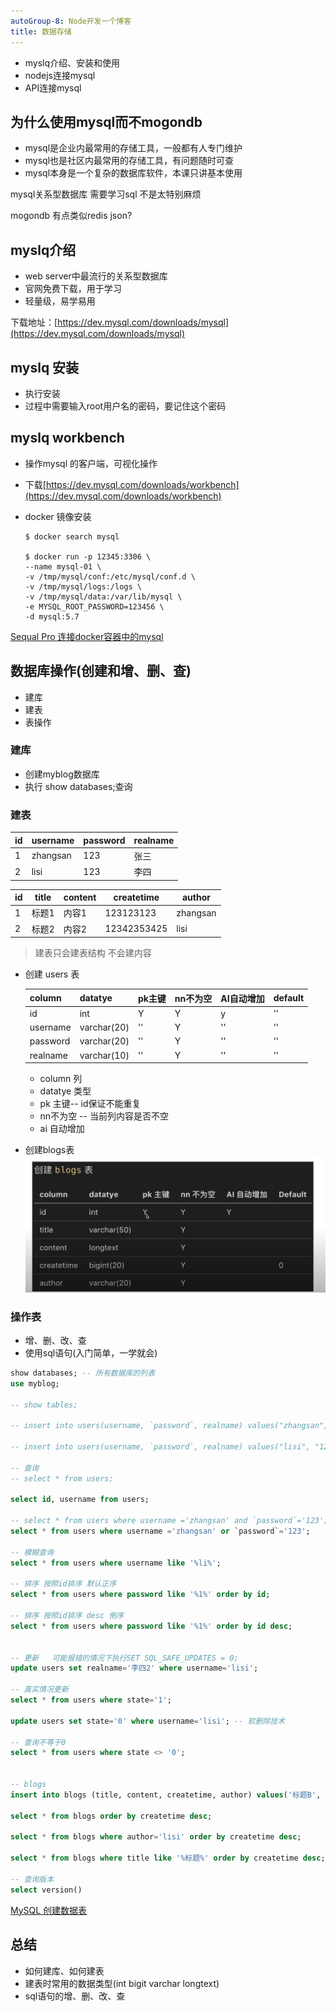 ```yaml
---
autoGroup-8: Node开发一个博客
title: 数据存储
---
```

- myslq介绍、安装和使用
- nodejs连接mysql
- API连接mysql
## 为什么使用mysql而不mogondb
- mysql是企业内最常用的存储工具，一般都有人专门维护
- mysql也是社区内最常用的存储工具，有问题随时可查
- mysql本身是一个复杂的数据库软件，本课只讲基本使用

mysql关系型数据库  需要学习sql 不是太特别麻烦

mogondb 有点类似redis json?

## myslq介绍
- web server中最流行的关系型数据库
- 官网免费下载，用于学习
- 轻量级，易学易用

下载地址：[https://dev.mysql.com/downloads/mysql](https://dev.mysql.com/downloads/mysql)

## myslq 安装
- 执行安装
- 过程中需要输入root用户名的密码，要记住这个密码

## myslq workbench 
- 操作mysql 的客户端，可视化操作
- 下载[https://dev.mysql.com/downloads/workbench](https://dev.mysql.com/downloads/workbench)

- docker 镜像安装

    ```shell
    $ docker search mysql

    $ docker run -p 12345:3306 \
    --name mysql-01 \
    -v /tmp/mysql/conf:/etc/mysql/conf.d \
    -v /tmp/mysql/logs:/logs \
    -v /tmp/mysql/data:/var/lib/mysql \
    -e MYSQL_ROOT_PASSWORD=123456 \
    -d mysql:5.7
    ```
[Sequal Pro 连接docker容器中的mysql](https://blog.csdn.net/m0_52231324/article/details/126200213)

## 数据库操作(创建和增、删、查)
- 建库
- 建表
- 表操作
### 建库
- 创建myblog数据库
- 执行  show databases;查询

### 建表
id | username | password | realname
---|---|---|---
1 | zhangsan | 123 | 张三
2 | lisi | 123 | 李四

id | title | content | createtime | author 
---|---|---|---|---
1 | 标题1 | 内容1 | 123123123| zhangsan
2 | 标题2 | 内容2 | 12342353425 | lisi

> 建表只会建表结构 不会建内容

- 创建 users 表

    column | datatye | pk主键 | nn不为空 | AI自动增加 | default
    --- | --- | ---| --- | ---| ---
    id | int | Y | Y | y | ''
    username | varchar(20) | '' | Y | '' | ''
    password | varchar(20) | '' | Y | '' | ''
    realname | varchar(10) | '' | Y | '' | ''

    - column 列
    - datatye 类型
    - pk 主键-- id保证不能重复
    - nn不为空 -- 当前列内容是否不空
    - ai 自动增加

- 创建blogs表
    ![blogs表](./images/3.png)

### 操作表
- 增、删、改、查
- 使用sql语句(入门简单，一学就会)

```sql
show databases; -- 所有数据库的列表 
use myblog;

-- show tables;

-- insert into users(username, `password`, realname) values("zhangsan", "123", "张三");

-- insert into users(username, `password`, realname) values("lisi", "123", "李四");

-- 查询
-- select * from users; 

select id, username from users;

-- select * from users where username ='zhangsan' and `password`='123';
select * from users where username ='zhangsan' or `password`='123';

-- 模糊查询
select * from users where username like '%li%'; 

-- 排序 按照id排序 默认正序
select * from users where password like '%1%' order by id;

-- 排序 按照id排序 desc 倒序
select * from users where password like '%1%' order by id desc;


-- 更新   可能报错的情况下执行SET SQL_SAFE_UPDATES = 0;
update users set realname='李四2' where username='lisi';

-- 真实情况更新
select * from users where state='1';

update users set state='0' where username='lisi'; -- 软删除技术

-- 查询不等于0
select * from users where state <> '0';


-- blogs 
insert into blogs (title, content, createtime, author) values('标题B', '内容B', 123123123, 'lisi');

select * from blogs order by createtime desc;

select * from blogs where author='lisi' order by createtime desc;

select * from blogs where title like '%标题%' order by createtime desc;

-- 查询版本
select version()
```
[MySQL 创建数据表](https://www.runoob.com/mysql/mysql-create-tables.html)
## 总结
- 如何建库、如何建表
- 建表时常用的数据类型(int bigit varchar longtext)
- sql语句的增、删、改、查